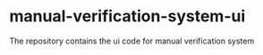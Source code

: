 # manual-verification-system-ui
The repository contains the ui code for manual verification system 
